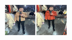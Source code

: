 <img src="https://github.com/buaashupan/clothing/blob/main/picture/1.jpg" style="width:100px; height:100px;"/>
<img src="https://github.com/buaashupan/clothing/blob/main/picture/2.jpg" style="width:100px; height:100px;"/>
